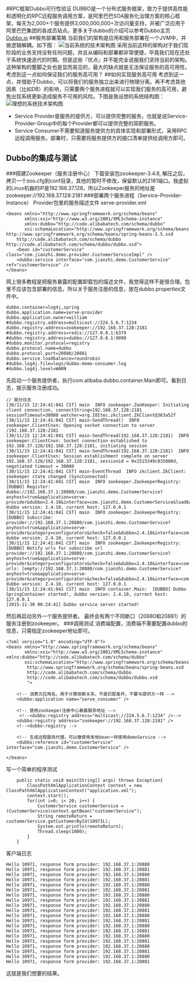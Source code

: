 #RPC框架Dubbo可行性验证
DUBBO是一个分布式服务框架，致力于提供高性能和透明化的RPC远程服务调用方案，是阿里巴巴SOA服务化治理方案的核心框架，每天为2,000+个服务提供3,000,000,000+次访问量支持，并被广泛应用于阿里巴巴集团的各成员站点。更多关于dubbo的介绍可以参考Dubbo主页[Dubbo.io](http://dubbo.io/)
##服务部署策略
当前我们的架构是应用和服务部署在一个JVM中，并做逻辑解耦。如下图：
![当前系统的技术架构图](http://7xlj4k.com1.z0.glb.clouddn.com/system-arch-1.png "当前系统架构图")
采用当前这样的架构对于我们现阶段的业务支持没有任何问题，并且从编码和部署都非常便捷，毕竟我们现在还处于系统快速迭代的时期。但是这些『优点』并不能完全说服我们坚持当前的架构。这种架构的蹩脚之处也是显而易见的，最大的缺点就是无法保证服务的高可用性。考虑到这一点如何保证我们的服务高可用？
##如何实现服务高可用
考虑到这一点，并借助于Dubbo，可以将我们的服务独立出来进行物理分离。再不考虑其他因素（比如DB）的影响，只需要两个服务进程就可以实现我们服务的高可用，避免出现系统更新造成服务不可用的风险。下图是我设想的系统结构图：
![理想的系统技术架构图](http://7xlj4k.com1.z0.glb.clouddn.com/system-arch-2.png "理想的系统架构图")
* Service Provider是服务的提供方，可以提供完整的服务。也就是说Service-Provider-Group中的每个Provider都可以提供完整的简职服务。
* Service Consumer不需要知道服务提供方的具体实现和部署形式，采用RPC远程调用服务。部署时，只需要将服务提供方的接口清单提供给调用方即可。

## Dubbo的集成与测试
###搭建Zookeeper（服务注册中心）
下载安装包zookeeper-3.4.6, 解压之后，拷贝一个zoo.cfg到conf目录，其他的暂时不修改，保留默认的2181端口。我虚拟的Linux机器的IP是192.168.37.128，所以Zookeeper服务的地址是zookeeper://192.168.37.128:2181
###部署两个服务进程（Service-Provider-Instance）
Provider包里的服务描述文件 serve-provider.xml
````
<beans xmlns="http://www.springframework.org/schema/beans"
       xmlns:xsi="http://www.w3.org/2001/XMLSchema-instance"
       xmlns:dubbo="http://code.alibabatech.com/schema/dubbo"
       xsi:schemaLocation="http://www.springframework.org/schema/beans http://www.springframework.org/schema/beans/spring-beans-2.5.xsd
	http://code.alibabatech.com/schema/dubbo http://code.alibabatech.com/schema/dubbo/dubbo.xsd">
    <bean id="customerService" class="com.jianzhi.demo.provider.CustomerServiceImpl" />
    <dubbo:service interface="com.jianzhi.demo.CustomerService" ref="customerService" />
</beans>
````
网上很多教程是把服务暴露的配置卸载包的描述文件，我觉得这样不是很合理。包里不应该包含部署的信息。所以关于服务注册的信息，放在dubbo.properties文件中。
````
dubbo.container=log4j,spring
dubbo.application.name=serve-provider
dubbo.application.owner=william
#dubbo.registry.address=multicast://224.5.6.7:1234
dubbo.registry.address=zookeeper://192.168.37.128:2181
#dubbo.registry.address=redis://127.0.0.1:6379
#dubbo.registry.address=dubbo://127.0.0.1:9090
#dubbo.monitor.protocol=registry
dubbo.protocol.name=dubbo
dubbo.protocol.port=20880/20881
dubbo.service.loadbalance=roundrobin
#dubbo.log4j.file=logs/dubbo-demo-consumer.log
#dubbo.log4j.level=WARN
````
先启动一个服务提供者，执行com.alibaba.dubbo.container.Main即可。看到日志，提示服务注册成功。
````
// 部分日志
[30/11/15 12:24:41:041 CST] main  INFO zookeeper.ZooKeeper: Initiating client connection, connectString=192.168.37.128:2181 sessionTimeout=30000 watcher=org.I0Itec.zkclient.ZkClient@363a52f
[30/11/15 12:24:41:041 CST] main-SendThread()  INFO zookeeper.ClientCnxn: Opening socket connection to server /192.168.37.128:2181
[30/11/15 12:24:41:041 CST] main-SendThread(192.168.37.128:2181)  INFO zookeeper.ClientCnxn: Socket connection established to 192.168.37.128/192.168.37.128:2181, initiating session
[30/11/15 12:24:41:041 CST] main-SendThread(192.168.37.128:2181)  INFO zookeeper.ClientCnxn: Session establishment complete on server 192.168.37.128/192.168.37.128:2181, sessionid = 0x1515349c035000d, negotiated timeout = 30000
[30/11/15 12:24:41:041 CST] main-EventThread  INFO zkclient.ZkClient: zookeeper state changed (SyncConnected)
[30/11/15 12:24:41:041 CST] main  INFO zookeeper.ZookeeperRegistry:  [DUBBO] Register: dubbo://192.168.37.1:20880/com.jianzhi.demo.CustomerService?anyhost=true&application=serve-provider&dubbo=2.4.10&interface=com.jianzhi.demo.CustomerService&loadbalance=roundrobin&methods=getCustomerById&owner=william&pid=1325&side=provider&timestamp=1448814280809, dubbo version: 2.4.10, current host: 127.0.0.1
[30/11/15 12:24:41:041 CST] main  INFO zookeeper.ZookeeperRegistry:  [DUBBO] Subscribe: provider://192.168.37.1:20880/com.jianzhi.demo.CustomerService?anyhost=true&application=serve-provider&category=configurators&check=false&dubbo=2.4.10&interface=com.jianzhi.demo.CustomerService&loadbalance=roundrobin&methods=getCustomerById&owner=william&pid=1325&side=provider&timestamp=1448814280809, dubbo version: 2.4.10, current host: 127.0.0.1
[30/11/15 12:24:41:041 CST] main  INFO zookeeper.ZookeeperRegistry:  [DUBBO] Notify urls for subscribe url provider://192.168.37.1:20880/com.jianzhi.demo.CustomerService?anyhost=true&application=serve-provider&category=configurators&check=false&dubbo=2.4.10&interface=com.jianzhi.demo.CustomerService&loadbalance=roundrobin&methods=getCustomerById&owner=william&pid=1325&side=provider&timestamp=1448814280809, urls: [empty://192.168.37.1:20880/com.jianzhi.demo.CustomerService?anyhost=true&application=serve-provider&category=configurators&check=false&dubbo=2.4.10&interface=com.jianzhi.demo.CustomerService&loadbalance=roundrobin&methods=getCustomerById&owner=william&pid=1325&side=provider&timestamp=1448814280809], dubbo version: 2.4.10, current host: 127.0.0.1
[30/11/15 12:24:41:041 CST] main  INFO container.Main:  [DUBBO] Dubbo SpringContainer started!, dubbo version: 2.4.10, current host: 127.0.0.1
[2015-11-30 00:24:41] Dubbo service server started!
````
然后再启动另外一个服务提供者。 最终会有两个不同断口（20880和20881）的服务注册到zookeeper。
###调用测试
消费端配置，消费端不需要配置dubbo的信息，只需指定zookeeper地址即可。
````
<?xml version="1.0" encoding="UTF-8"?>
<beans xmlns="http://www.springframework.org/schema/beans"
       xmlns:xsi="http://www.w3.org/2001/XMLSchema-instance" xmlns:dubbo="http://code.alibabatech.com/schema/dubbo"
       xsi:schemaLocation="http://www.springframework.org/schema/beans
        http://www.springframework.org/schema/beans/spring-beans.xsd
        http://code.alibabatech.com/schema/dubbo
        http://code.alibabatech.com/schema/dubbo/dubbo.xsd
        ">

    <!-- 消费方应用名，用于计算依赖关系，不是匹配条件，不要与提供方一样 -->
    <dubbo:application name="serve_consumer" />

    <!-- 使用zookeeper注册中心暴露服务地址 -->
     <!--<dubbo:registry address="multicast://224.5.6.7:1234" />-->
    <dubbo:registry address="zookeeper://192.168.37.128:2181" />
    <!--<dubbo:registry -->

    <!-- 生成远程服务代理，可以像使用本地bean一样使用demoService -->
    <dubbo:reference id="customerService" interface="com.jianzhi.demo.CustomerService" />

</beans>
````
写一个简单的程序测试
````
    public static void main(String[] args) throws Exception{
        ClassPathXmlApplicationContext context = new ClassPathXmlApplicationContext("application.xml");
        context.start();
        for(int i=0; i< 20; i++) {
            CustomerService customerService = (CustomerService)context.getBean("customerService");
            String remoteReturn = customerService.getCustomerById(10971L);
            System.out.println(remoteReturn);
            Thread.sleep(1000);
        }
    }
````

客户端日志
````
Hello 10971, response form provider: 192.168.37.1:20880
Hello 10971, response form provider: 192.168.37.1:20881
Hello 10971, response form provider: 192.168.37.1:20880
Hello 10971, response form provider: 192.168.37.1:20881
Hello 10971, response form provider: 192.168.37.1:20880
Hello 10971, response form provider: 192.168.37.1:20881
Hello 10971, response form provider: 192.168.37.1:20880
Hello 10971, response form provider: 192.168.37.1:20881
Hello 10971, response form provider: 192.168.37.1:20880
Hello 10971, response form provider: 192.168.37.1:20881
Hello 10971, response form provider: 192.168.37.1:20880
Hello 10971, response form provider: 192.168.37.1:20881
Hello 10971, response form provider: 192.168.37.1:20880
Hello 10971, response form provider: 192.168.37.1:20881
Hello 10971, response form provider: 192.168.37.1:20880
Hello 10971, response form provider: 192.168.37.1:20881
Hello 10971, response form provider: 192.168.37.1:20880
Hello 10971, response form provider: 192.168.37.1:20881
Hello 10971, response form provider: 192.168.37.1:20880
Hello 10971, response form provider: 192.168.37.1:20881
````

这就是我们想要的结果。
